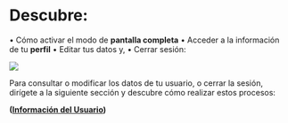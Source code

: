 # Descubre:  
  
• Cómo activar el modo de **pantalla completa**
• Acceder a la información de tu **perfil**
• Editar tus datos y,
• Cerrar sesión:

<img src="https://josemaestreb.github.io/docs.bil_v2/_asset/01-%20Inicio%2C%20login%20y%20editar%20perfil/010-resumen_elementos_extra.png" />

Para consultar o modificar los datos de tu usuario, o cerrar la sesión, dirígete a la siguiente sección y descubre cómo realizar estos procesos:  
  
**([Información del Usuario](editor/user_info_home.md))**